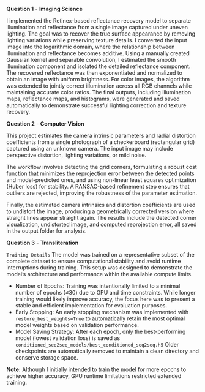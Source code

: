 **Question 1** - **Imaging Science**

I implemented the Retinex-based reflectance recovery model to separate illumination and reflectance from a single image captured under uneven lighting. The goal was to recover the true surface appearance by removing lighting variations while preserving texture details. I converted the input image into the logarithmic domain, where the relationship between illumination and reflectance becomes additive. Using a manually created Gaussian kernel and separable convolution, I estimated the smooth illumination component and isolated the detailed reflectance component. The recovered reflectance was then exponentiated and normalized to obtain an image with uniform brightness. For color images, the algorithm was extended to jointly correct illumination across all RGB channels while maintaining accurate color ratios. The final outputs, including illumination maps, reflectance maps, and histograms, were generated and saved automatically to demonstrate successful lighting correction and texture recovery.

**Question 2** - **Computer Vision**

This project estimates the camera intrinsic parameters and radial distortion coefficients from a single photograph of a checkerboard (rectangular grid) captured using an unknown camera. The input image may include perspective distortion, lighting variations, or mild noise.

The workflow involves detecting the grid corners, formulating a robust cost function that minimizes the reprojection error between the detected points and model-predicted ones, and using non-linear least squares optimization (Huber loss) for stability. A RANSAC-based refinement step ensures that outliers are rejected, improving the robustness of the parameter estimation.

Finally, the estimated camera intrinsics and distortion coefficients are used to undistort the image, producing a geometrically corrected version where straight lines appear straight again. The results include the detected corner visualization, undistorted image, and computed reprojection error, all saved in the output folder for analysis.

**Question 3** - **Transliteration**
   
`Training Details`
The model was trained on a representative subset of the complete dataset to ensure computational stability and avoid runtime interruptions during training. This setup was designed to demonstrate the model’s architecture and performance within the available compute limits.
 - Number of Epochs: Training was intentionally limited to a minimal number of epochs (≤30) due to GPU and time constraints. While longer training would likely improve accuracy, the focus here was to present a stable and efficient implementation for evaluation purposes.
 - Early Stopping: An early stopping mechanism was implemented with `restore_best_weights=True` to automatically retain the most optimal model weights based on validation performance.
 - Model Saving Strategy: After each epoch, only the best-performing model (lowest validation loss) is saved as `conditioned_seq2seq_models/best_conditioned_seq2seq.h5` Older checkpoints are automatically removed to maintain a clean directory and conserve storage space.

**Note:** Although I initially intended to train the model for more epochs to achieve higher accuracy, GPU runtime limitations restricted extended training.
